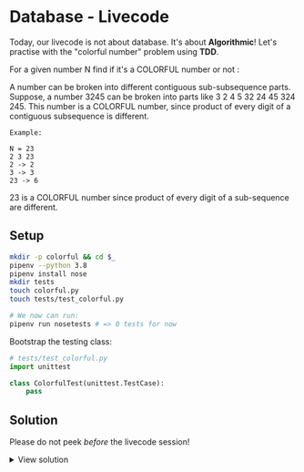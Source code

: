 # Database - Livecode

Today, our livecode is not about database. It's about **Algorithmic**!
Let's practise with the "colorful number" problem using **TDD**.


For a given number N find if it's a COLORFUL number or not :

A number can be broken into different contiguous sub-subsequence parts.
Suppose, a number 3245 can be broken into parts like 3 2 4 5 32 24 45 324 245.
This number is a COLORFUL number, since product of every digit of a contiguous subsequence is different.

```
Example:

N = 23
2 3 23
2 -> 2
3 -> 3
23 -> 6
```
23 is a COLORFUL number since product of every digit of a sub-sequence are different.


## Setup

```bash
mkdir -p colorful && cd $_
pipenv --python 3.8
pipenv install nose
mkdir tests
touch colorful.py
touch tests/test_colorful.py

# We now can run:
pipenv run nosetests # => 0 tests for now
```

Bootstrap the testing class:

```python
# tests/test_colorful.py
import unittest

class ColorfulTest(unittest.TestCase):
    pass
```

## Solution

Please do not peek _before_ the livecode session!

<details><summary markdown="span">View solution
</summary>

```python
# test/test_colorful.py
from colorful import is_colorful
import unittest


class ColorfulTest(unittest.TestCase):
    def test_single_number(self):
        for i in range(10):
            self.assertTrue(is_colorful(i))

    def test_with_one_or_zero(self):
        self.assertFalse(is_colorful(1234))
        self.assertFalse(is_colorful(2304))

    def test_with_duplicate_numbers(self):
        self.assertFalse(is_colorful(32453))
        self.assertFalse(is_colorful(23456))

    def test_colorful_number(self):
        self.assertTrue(is_colorful(3245))

```

```python
# colorful.py
from typing import List


def is_colorful(number):
    number_as_string = str(number)
    if len(number_as_string) == 1:
        return True

    if "0" in number_as_string or "1" in number_as_string:
        return False

    number_list = [int(number) for number in number_as_string]

    if len(set(number_list)) != len(number_list):
        return False

    for width in range(2, len(number_as_string) - 1):
        for i in range(len(number_as_string) - width):
            slice = number_as_string[i : i + width]
            result = 1
            for digit in slice:
                result *= int(digit)

            if result in number_list:
                return False

            number_list.append(result)

    return True

```

</details>
